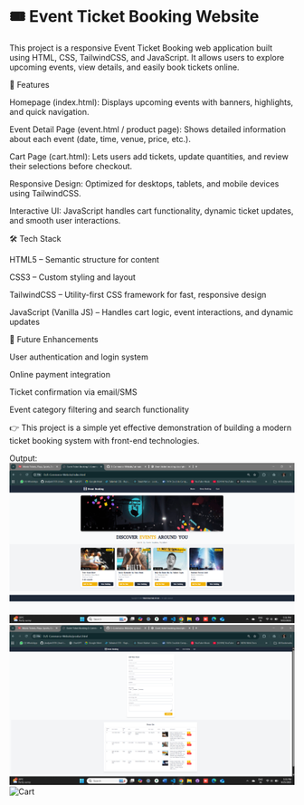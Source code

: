 # 🎟️ Event Ticket Booking Website

This project is a responsive Event Ticket Booking web application built using HTML, CSS, TailwindCSS, and JavaScript. It allows users to explore upcoming events, view details, and easily book tickets online.

📌 Features

Homepage (index.html): Displays upcoming events with banners, highlights, and quick navigation.

Event Detail Page (event.html / product page): Shows detailed information about each event (date, time, venue, price, etc.).

Cart Page (cart.html): Lets users add tickets, update quantities, and review their selections before checkout.

Responsive Design: Optimized for desktops, tablets, and mobile devices using TailwindCSS.

Interactive UI: JavaScript handles cart functionality, dynamic ticket updates, and smooth user interactions.

🛠️ Tech Stack

HTML5 – Semantic structure for content

CSS3 – Custom styling and layout

TailwindCSS – Utility-first CSS framework for fast, responsive design

JavaScript (Vanilla JS) – Handles cart logic, event interactions, and dynamic updates

🚀 Future Enhancements

User authentication and login system

Online payment integration

Ticket confirmation via email/SMS

Event category filtering and search functionality

👉 This project is a simple yet effective demonstration of building a modern ticket booking system with front-end technologies.

Output:
![HomePage](https://github.com/jinaljain0705/E-Commerce-Website/blob/main/Output/homePage.png)
![EventBooking](https://github.com/jinaljain0705/E-Commerce-Website/blob/main/Output/eventBooking.png)
![Cart]()
